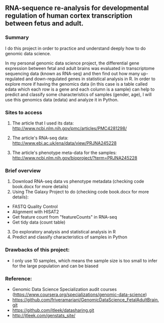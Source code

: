 ## RNA-sequence re-analysis for developmental regulation of human cortex transcription between fetus and adult.
### Summary
I do this project in order to practice and understand deeply how to do genomic data science. 

In my personal genomic data science project, the differential gene expression between fetal and adult brains was evaluated in transcriptome sequencing data (known as RNA-seq) and then find out how many up-regulated and down-regulated genes in statistical analysis in R. In order to explore more if having the genomics data (in this case is a table called edata which each row is a gene and each column is a sample) can help to predict and classify some characteristics of samples (gender, age), I will use this genomics data (edata) and analyze it in Python. 
### Sites to access  
1. The article that I used its data: http://www.ncbi.nlm.nih.gov/pmc/articles/PMC4281298/

2. The article's RNA-seq data: http://www.ebi.ac.uk/ena/data/view/PRJNA245228

3. The article's phenotype meta-data for the samples: http://www.ncbi.nlm.nih.gov/bioproject/?term=PRJNA245228

### Brief overview
1. Download RNA-seq data vs phenotype metadata (checking code book.docx for more details)
2. Using The Galaxy Project to do (checking code book.docx for more details):
- FASTQ Quality Control
- Alignment with HISAT2
- Get feature count from "featureCounts" in RNA-seq
- Get tidy data (count table)
3. Do exploratory analysis and statistical analysis in R
4. Predict and classify characteristics of samples in Python 

### Drawbacks of this project:
- I only use 10 samples, which means the sample size is too small to infer for the large population and can be biased

### Reference:
- Genomic Data Science Specialization audit courses
(https://www.coursera.org/specializations/genomic-data-science)
- https://github.com/friveramariani/GenomicDataScience_FetalAdultBrain.git
- https://github.com/jtleek/datasharing.git
- http://jtleek.com/genstats_site/
